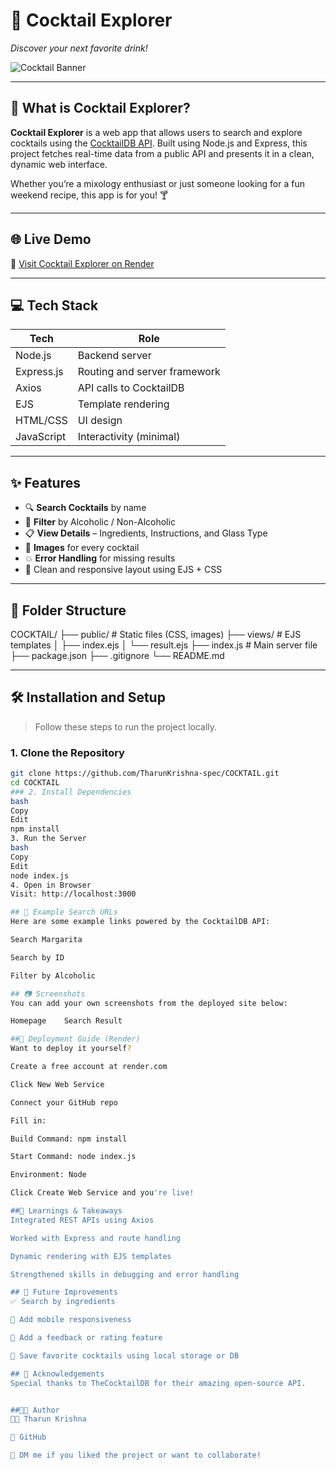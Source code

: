 # 🍹 Cocktail Explorer  
_Discover your next favorite drink!_

![Cocktail Banner](https://www.thecocktaildb.com/images/media/drink/metwgh1606770327.jpg)

---

## 🧠 What is Cocktail Explorer?

**Cocktail Explorer** is a web app that allows users to search and explore cocktails using the [CocktailDB API](https://www.thecocktaildb.com/api.php). Built using Node.js and Express, this project fetches real-time data from a public API and presents it in a clean, dynamic web interface.

Whether you’re a mixology enthusiast or just someone looking for a fun weekend recipe, this app is for you! 🍸

---

## 🌐 Live Demo

🔗 [Visit Cocktail Explorer on Render](https://cocktail-explorer.onrender.com) <!-- Replace with your actual link after deployment -->

---

## 💻 Tech Stack

| Tech         | Role                          |
|--------------|-------------------------------|
| Node.js      | Backend server                |
| Express.js   | Routing and server framework  |
| Axios        | API calls to CocktailDB       |
| EJS          | Template rendering            |
| HTML/CSS     | UI design                     |
| JavaScript   | Interactivity (minimal)       |

---

## ✨ Features

- 🔍 **Search Cocktails** by name
- 🧪 **Filter** by Alcoholic / Non-Alcoholic
- 📋 **View Details** – Ingredients, Instructions, and Glass Type
- 📸 **Images** for every cocktail
- 💥 **Error Handling** for missing results
- 🎨 Clean and responsive layout using EJS + CSS

---

## 📁 Folder Structure

COCKTAIL/
├── public/ # Static files (CSS, images)
├── views/ # EJS templates
│ ├── index.ejs
│ └── result.ejs
├── index.js # Main server file
├── package.json
├── .gitignore
└── README.md


---

## 🛠️ Installation and Setup

> Follow these steps to run the project locally.

### 1. Clone the Repository
```bash
git clone https://github.com/TharunKrishna-spec/COCKTAIL.git
cd COCKTAIL
### 2. Install Dependencies
bash
Copy
Edit
npm install
3. Run the Server
bash
Copy
Edit
node index.js
4. Open in Browser
Visit: http://localhost:3000

## 🧪 Example Search URLs
Here are some example links powered by the CocktailDB API:

Search Margarita

Search by ID

Filter by Alcoholic

## 📷 Screenshots
You can add your own screenshots from the deployed site below:

Homepage	Search Result

##🚀 Deployment Guide (Render)
Want to deploy it yourself?

Create a free account at render.com

Click New Web Service

Connect your GitHub repo

Fill in:

Build Command: npm install

Start Command: node index.js

Environment: Node

Click Create Web Service and you're live!

##🧠 Learnings & Takeaways
Integrated REST APIs using Axios

Worked with Express and route handling

Dynamic rendering with EJS templates

Strengthened skills in debugging and error handling

## 📌 Future Improvements
✅ Search by ingredients

📱 Add mobile responsiveness

💬 Add a feedback or rating feature

🎯 Save favorite cocktails using local storage or DB

## 🙌 Acknowledgements
Special thanks to TheCocktailDB for their amazing open-source API.


##🧑‍💻 Author
👨‍💻 Tharun Krishna

📎 GitHub

💌 DM me if you liked the project or want to collaborate!
